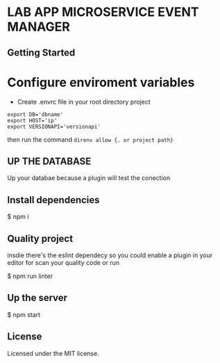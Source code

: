 # LAB APP MICROSERVICE EVENT MANAGER

## Getting Started

# Configure  enviroment variables
- Create .envrc file in your root directory project
```
export DB='dbname'
export HOST='ip'
export VERSIONAPI='versionapi'
```

then run the command `direnv allow {. or project path}`


## UP THE DATABASE

Up your databae because a plugin will test the conection

## Install dependencies

$ npm i

## Quality project

insdie there's the eslint dependecy so you could enable a plugin in your editor for scan your quality code or run 

$ npm run linter

## Up the server

$ npm start

## License
Licensed under the MIT license.